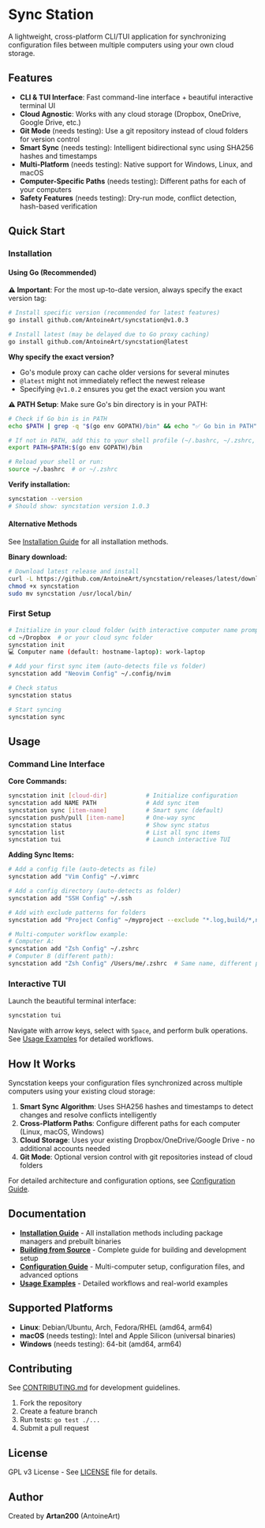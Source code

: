 # Sync Station

A lightweight, cross-platform CLI/TUI application for synchronizing configuration files between multiple computers using your own cloud storage.

## Features

- **CLI & TUI Interface**: Fast command-line interface + beautiful interactive terminal UI
- **Cloud Agnostic**: Works with any cloud storage (Dropbox, OneDrive, Google Drive, etc.)
- **Git Mode** (needs testing): Use a git repository instead of cloud folders for version control
- **Smart Sync** (needs testing): Intelligent bidirectional sync using SHA256 hashes and timestamps
- **Multi-Platform** (needs testing): Native support for Windows, Linux, and macOS
- **Computer-Specific Paths** (needs testing): Different paths for each of your computers
- **Safety Features** (needs testing): Dry-run mode, conflict detection, hash-based verification

## Quick Start

### Installation

#### Using Go (Recommended)

**⚠️ Important**: For the most up-to-date version, always specify the exact version tag:

```bash
# Install specific version (recommended for latest features)
go install github.com/AntoineArt/syncstation@v1.0.3

# Install latest (may be delayed due to Go proxy caching)
go install github.com/AntoineArt/syncstation@latest
```

**Why specify the exact version?**
- Go's module proxy can cache older versions for several minutes
- `@latest` might not immediately reflect the newest release
- Specifying `@v1.0.2` ensures you get the exact version you want

**⚠️ PATH Setup**: Make sure Go's bin directory is in your PATH:
```bash
# Check if Go bin is in PATH
echo $PATH | grep -q "$(go env GOPATH)/bin" && echo "✅ Go bin in PATH" || echo "❌ Go bin NOT in PATH"

# If not in PATH, add this to your shell profile (~/.bashrc, ~/.zshrc, etc.)
export PATH=$PATH:$(go env GOPATH)/bin

# Reload your shell or run:
source ~/.bashrc  # or ~/.zshrc
```

**Verify installation:**
```bash
syncstation --version
# Should show: syncstation version 1.0.3
```

#### Alternative Methods

See [Installation Guide](docs/INSTALLATION.md) for all installation methods.

**Binary download:**
```bash
# Download latest release and install
curl -L https://github.com/AntoineArt/syncstation/releases/latest/download/syncstation-linux-amd64 -o syncstation
chmod +x syncstation
sudo mv syncstation /usr/local/bin/
```

### First Setup

```bash
# Initialize in your cloud folder (with interactive computer name prompt)
cd ~/Dropbox  # or your cloud sync folder
syncstation init
💻 Computer name (default: hostname-laptop): work-laptop

# Add your first sync item (auto-detects file vs folder)
syncstation add "Neovim Config" ~/.config/nvim

# Check status
syncstation status

# Start syncing
syncstation sync
```

## Usage

### Command Line Interface

**Core Commands:**
```bash
syncstation init [cloud-dir]           # Initialize configuration
syncstation add NAME PATH              # Add sync item
syncstation sync [item-name]           # Smart sync (default)
syncstation push/pull [item-name]      # One-way sync
syncstation status                     # Show sync status
syncstation list                       # List all sync items
syncstation tui                        # Launch interactive TUI
```

**Adding Sync Items:**
```bash
# Add a config file (auto-detects as file)
syncstation add "Vim Config" ~/.vimrc

# Add a config directory (auto-detects as folder)  
syncstation add "SSH Config" ~/.ssh

# Add with exclude patterns for folders
syncstation add "Project Config" ~/myproject --exclude "*.log,build/*,node_modules"

# Multi-computer workflow example:
# Computer A: 
syncstation add "Zsh Config" ~/.zshrc
# Computer B (different path):
syncstation add "Zsh Config" /Users/me/.zshrc  # Same name, different path
```

### Interactive TUI

Launch the beautiful terminal interface:
```bash
syncstation tui
```

Navigate with arrow keys, select with `Space`, and perform bulk operations. See [Usage Examples](docs/USAGE_EXAMPLES.md) for detailed workflows.

## How It Works

Syncstation keeps your configuration files synchronized across multiple computers using your existing cloud storage:

1. **Smart Sync Algorithm**: Uses SHA256 hashes and timestamps to detect changes and resolve conflicts intelligently
2. **Cross-Platform Paths**: Configure different paths for each computer (Linux, macOS, Windows)
3. **Cloud Storage**: Uses your existing Dropbox/OneDrive/Google Drive - no additional accounts needed
4. **Git Mode**: Optional version control with git repositories instead of cloud folders

For detailed architecture and configuration options, see [Configuration Guide](docs/CONFIGURATION.md).

## Documentation

- **[Installation Guide](docs/INSTALLATION.md)** - All installation methods including package managers and prebuilt binaries
- **[Building from Source](docs/BUILDING.md)** - Complete guide for building and development setup  
- **[Configuration Guide](docs/CONFIGURATION.md)** - Multi-computer setup, configuration files, and advanced options
- **[Usage Examples](docs/USAGE_EXAMPLES.md)** - Detailed workflows and real-world examples

## Supported Platforms

- **Linux**: Debian/Ubuntu, Arch, Fedora/RHEL (amd64, arm64)
- **macOS** (needs testing): Intel and Apple Silicon (universal binaries)
- **Windows** (needs testing): 64-bit (amd64, arm64)

## Contributing

See [CONTRIBUTING.md](CONTRIBUTING.md) for development guidelines.

1. Fork the repository
2. Create a feature branch  
3. Run tests: `go test ./...`
4. Submit a pull request

## License

GPL v3 License - See [LICENSE](LICENSE) file for details.

## Author

Created by **Artan200** (AntoineArt)

